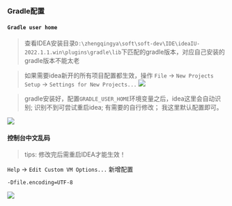 ### Gradle配置

#### `Gradle user home`

> 查看IDEA安装目录`D:\zhengqingya\soft\soft-dev\IDE\ideaIU-2022.1.1.win\plugins\gradle\lib`下匹配的gradle版本，对应自己安装的gradle版本不能太老

> 如果需要idea新开的所有项目配置都生效，操作 `File` -> `New Projects Setup` -> `Settings for New Projects...`
> ![](images/idea-set-new-projects.png)

> gradle安装好，配置`GRADLE_USER_HOME`环境变量之后，idea这里会自动识别;
> 识别不到可尝试重启idea;
> 有需要的自行修改；
> 我这里默认配置即可。

![](images/idea-gradle-user-home.png)

#### 控制台中文乱码

> tips: 修改完后需重启IDEA才能生效！

`Help` -> `Edit Custom VM Options...` 新增配置

```
-Dfile.encoding=UTF-8
```

![](images/idea-gradle-utf-8.png)